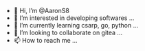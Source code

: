 - 👋 Hi, I’m @AaronS8
- 👀 I’m interested in developing softwares ...
- 🌱 I’m currently learning csarp, go, python  ...
- 💞️ I’m looking to collaborate on gitea ...
- 📫 How to reach me ...

<!---
AaronS8/AaronS8 is a ✨ special ✨ repository because its `README.md` (this file) appears on your GitHub profile.
You can click the Preview link to take a look at your changes.
--->
